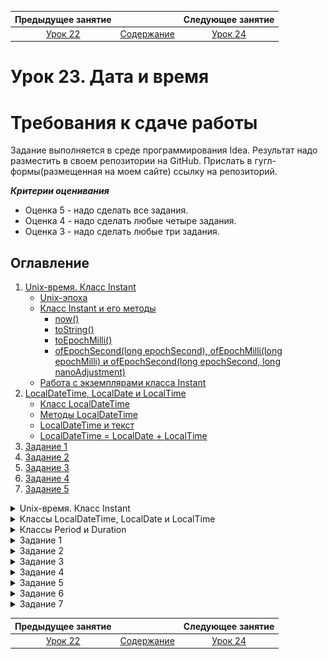    Предыдущее занятие   |         &nbsp;          |   Следующее занятие    
:----------------------:|:-----------------------:|:----------------------:
 [Урок 22](LESSON22.MD) | [Содержание](../README.MD) | [Урок 24](LESSON24.MD)

# Урок 23. Дата и время

# Требования к сдаче работы

Задание выполняется в среде программирования Idea. Результат надо разместить в своем репозитории на GitHub.
Прислать в гугл-формы(размещенная на моем сайте) ссылку на репозиторий.

***Критерии оценивания***

* Оценка 5 - надо сделать все задания.
* Оценка 4 - надо сделать любые четыре задания.
* Оценка 3 - надо сделать любые три задания.

## Оглавление
1. [Unix-время. Класс Instant](#unix-время-класс-instant)
   * [Unix-эпоха](#unix-эпоха)
   * [Класс Instant и его методы](#класс-instant-и-его-методы)
     * [now()](#метод-now)
     * [toString()](#метод-tostring)
     * [toEpochMilli()](#метод-toepochmilli)
     * [ofEpochSecond(long epochSecond), ofEpochMilli(long epochMilli) и ofEpochSecond(long epochSecond, long nanoAdjustment)](#методы-ofepochsecondlong-epochsecond-ofepochmillilong-epochmilli-и-ofepochsecondlong-epochsecond-long-nanoadjustment)
   * [Работа с экземплярами класса Instant](#работа-с-экземплярами-класса-instant)
2. [LocalDateTime, LocalDate и LocalTime](#классы-localdatetime-localdate-и-localtime)
   * [Класс LocalDateTime](#класс-localdatetime)
   * [Методы LocalDateTime](#методы-localdatetime)
   * [LocalDateTime и текст](#localdatetime-и-текст)
   * [LocalDateTime = LocalDate + LocalTime](#localdatetime--localdate--localtime)
3. [Задание 1](#задание-1)
4. [Задание 2](#задание-2)
5. [Задание 3](#задание-3)
6. [Задание 4](#задание-4)
7. [Задание 5](#задание-5)

<details>

<summary>Unix-время. Класс Instant</summary>

## Unix-время. Класс Instant

В этой теме мы расскажем о том, как Java взаимодействует с временем внутри кода. 
Вам пригодятся эти знания для корректной работы программы в самых разных случаях:
* например, будильник, поставленный на 8:00, не должен прозвенеть в 5:00 — этого не случится, 
если время в приложении будет совпадать с временем пользователя;
* или доступное время доставки на сайте должно быть идентично значениям, хранящимся на сервере,
— для этого необходимо настроить синхронизацию времени между разными сервисами;
* а видеоконференция, запланированная на 10:30 по московскому времени,
в Перми начнётся вовремя — в 12:30, если ваша программа умеет учитывать часовые пояса.


### Unix-эпоха
В Java время хранится в виде целого числа — количества **миллисекунд**, прошедших с 0 часов
**0 минут 0 секунд 1 января 1970 года**. Такая точка отсчёта была выбрана 
разработчиками операционной системы `Unix`, «бабушки» большинства современных систем.
Почему именно этот день? Всё просто: на тот момент это была ближайшая круглая дата.

Точку начала, 0 часов 0 минут 0 секунд 1 января 1970 года, 
называют **Unix Epoch** (англ. «Unix-эпоха»), 
а саму систему представления времени — **Unix time** (англ. «Unix-время»).

![img.png](img.png)

Существует несколько стандартов измерения и записи времени. 
Вот два основных:
* **GMT** (англ. _Greenwich Mean Time_, «среднее время по гринвичскому меридиану») — момент, 
когда солнце находится в своей наивысшей точке точно над лондонским районом Гринвич, 
соответствует 12:00 дня GMT. 
Но так как вращение Земли неравномерно, то, согласно GMT, в каком-то году секунды будут 
«длиннее», в каком-то — наоборот, «короче». Этот стандарт времени принимался до 
1972 года.
* **UTC** (англ. _Coordinated Universal Time_, «всемирное координированное время») 
пришёл на смену гринвичскому среднему времени. В стандарте UTC все секунды постоянны
и отсчитываются с помощью специальных атомных часов.
В зависимости от местоположения и зимнего/летнего времени (если оно есть) к 
UTC добавляют или убавляют дополнительное время — это называется 
**смещением относительно UTC**. Например, время в Москве смещено на +3 часа относительно UTC, 
что обозначается как UTC+3.
> 💡 Unix-время соответствует времени UTC без какого-либо смещения — 
> его ещё иногда обозначают как UTC0.
 
Любой момент в системе Unix-времени представлен в виде целого числа — это количество миллисекунд от эпохи Unix. Например, 
1609416000000. Давайте посчитаем, что это за дата в конкретном часовом поясе. 
Допустим, в Москве. Для этого нужно:
* Посчитать, сколько в этом числе миллисекунд содержится полных дней, часов, минут и секунд, — 
18627 дней, 12 часов, 0 минут.
* Прибавить полученные значения к Unix-эпохе (
00:00:00 01.01.1970), получится дата и время в UTC0 — 12:00 31 декабря 2020 года.
* Добавить ещё 3 часа (смещение московского времени: UTC+3). Получим указанный момент Unix-времени, пересчитанный на московское время, —
15:00 31 декабря 2020 года.

Количество времени в миллисекундах от Unix-эпохи ещё называют **timestamp** (англ. «_метка времени_»). 
Метки времени — универсальный и общепринятый способ описания момента во времени в виде целого 
числа. Такое представление удобно и практично для передачи по сети или хранения в базе данных. 

Например, банки могут обрабатывать тысячи транзакций в секунду — и для каждой нужно сохранить 
точное время её открытия и закрытия. Если с каждой транзакцией передавать 
отдельными полями часы, минуты, секунды, миллисекунды, год, месяц, день, 
часовой пояс — это сильно увеличит объём данных. 
Эффективнее использовать метки времени: временная зона жёстко задана как UTC0, 
дата отсчёта известна, поэтому всё, что нужно передать, — 
это количество миллисекунд, прошедших с Unix-эпохи до возникновения события 
(например, исполнения транзакции). 


### Класс Instant и его методы

В Java есть класс, который представляет метки времени, — `Instant` (англ. «мгновение»). 
Он хранит не только количество миллисекунд от эпохи Unix, но и количество наносекунд(1 миллисекунда = 1 000 000 наносекунд.). 

`Instant` предоставляет много удобных статических методов.

#### Метод now()

Чтобы получить текущую метку времени, можно воспользоваться методом `now()`:

```java
Instant currentTimestamp = Instant.now(); 
```

В момент вызова метода `now()` создаётся экземпляр класса `Instant`, 
в котором будет храниться количество милли- и наносекунд Unix-времени. 

#### Метод toString()
Если у экземпляра `Instant` вызвать метод `toString()` (например, передав экземпляр
в System.out.println()), то дата и время будут выведены в формате
ISO 8601: год-месяц-деньTчасы:минуты:секундыZ. Например, 
12:45:50.123456 23 ноября 2021 года будет выглядеть как 2021-11-23T12:45:50.123456Z:

```java
import java.time.Instant;

class Practicum {
    public static void main(String[] args) {
        Instant currentTimestamp = Instant.now();
        System.out.println(currentTimestamp); 
    }
}
```

![img_1.png](img_1.png)

#### Метод toEpochMilli()

Посчитать количество миллисекунд с Unix-эпохи до конкретной метки времени можно 
с помощью метода `toEpochMilli()`:

```java
import java.time.Instant;

public class Practicum {
    public static void main(String[] args) {
        Instant currentTimestamp = Instant.now();
        long milliseconds = currentTimestamp.toEpochMilli();
        System.out.println(milliseconds);
    }
}
```

![img_2.png](img_2.png)

#### Методы ofEpochSecond(long epochSecond), ofEpochMilli(long epochMilli) и ofEpochSecond(long epochSecond, long nanoAdjustment)

Зная количество секунд от момента события до эпохи Unix, 
можно создать экземпляр класса `Instant` с помощью статического 
метода `ofEpochSecond(long epochSecond)`. Или `ofEpochMilli(long epochMilli)` — если 
известно количество миллисекунд. Если же нужен момент времени с точностью до наносекунд, 
можно воспользоваться методом `ofEpochSecond(long epochSecond, long nanoAdjustment)`:
передаётся количество секунд и отдельным числом — количество наносекунд.

Чтобы получить время до Unix-эпохи (так тоже можно!), нужно передать отрицательное число. 

Например, вывести на экран время запуска первого искусственного 
спутника Земли можно следующим образом:


```java
import java.time.Instant;

public class Practicum {
    public static void main(String[] args) {
        // передаём количество секунд с запуска спутника до Unix-эпохи
        Instant satelliteLaunchFromSec = Instant.ofEpochSecond(-386310686L);
        // или делаем то же самое в миллисекундах
        Instant satelliteLaunchFromMillis = Instant.ofEpochMilli(-386310686000L);
        
        System.out.println(satelliteLaunchFromSec + " — время запуска, заданное через секунды.");
        System.out.println(satelliteLaunchFromMillis + " — время запуска, заданное через миллисекунды.");
    }
}
```

![img_3.png](img_3.png)

В обоих случаях вывод будет одинаковым: `1957-10-04T19:28:34Z`.

Как и у многих других типов данных, у `Instant` есть ограничения на то, 
какой диапазон дат можно хранить в экземпляре класса. Верхняя граница 
содержится в константе `Instant.MAX`, нижняя — в `Instant.MIN`:

```java
import java.time.Instant;

class Practicum {
    public static void main(String[] args) {
        System.out.println(Instant.MIN);
        System.out.println(Instant.MAX);
    }
}
```

![img_4.png](img_4.png)

Да-да, `Instant` позволяет хранить даты от миллиарда лет до нашей эры 
и до миллиарда лет и одного года — нашей.

В секундах Unix-времени эти границы выглядят так:

```java

import java.time.Instant;

class Practicum {
    public static void main(String[] args) {
        System.out.println(Instant.ofEpochSecond(-3_155_701_416_721_920L));
        System.out.println(Instant.ofEpochSecond(31_556_889_864_403_199L, 999_999_999));
    }
} 
```

### Работа с экземплярами класса Instant

Экземпляры класса Instant — неизменямые. Это значит, что у уже существующего 
экземпляра нельзя поменять время: например, перевести его на час вперёд. 
Однако можно воспользоваться специальными методами для создания нового 
экземпляра на основе старого, но с другим временем:
* `plusSeconds(long secondsToAdd)` — создаёт экземпляр класса `Instant`, который будет отличаться от текущего на secondsToAdd секунд в бóльшую сторону;
* `plusMillis(long millisToAdd)` — на `millisToAdd` миллисекунд в бóльшую сторону;
* `plusNanos(long nanosToAdd)` — на `nanosToAdd` наносекунд в бóльшую сторону.

Аналогичные методы, но с изменениями в меньшую сторону:

* `minusSeconds(long secondsToSubtract)` — на `secondsToSubtract` секунд;
* `minusMillis(long millisToSubtract)` — на `millisToSubtract` миллисекунд;
* `minusNanos(long nanosToSubtract)` — на `nanosToSubtract` наносекунд.

Таким образом можно определить момент времени, который настанет через какое-то 
количество секунд. Например, этот код позволяет узнать, когда разогреется пицца в микроволновке:

```java
import java.time.Instant;

class Practicum {
    public static void main(String[] args) {
        //Пицца разогревается 180 секунд - это 3 минуты
        long seconds = 180;

        Instant currentMoment = Instant.now();
        System.out.println("Сейчас " + currentMoment);
        Instant futureMoment = currentMoment.plusSeconds(seconds);
        System.out.println("А через " + seconds + " секунд будет " + futureMoment 
                + " и пицца будет готова!");
    }
}
```

![img_6.png](img_6.png)


Что было раньше — курица или яйцо? Если и то и другое — экземпляры Instant, 
мы можем ответить на этот вопрос. Определить, как два момента времени расположены 
относительно друг друга на временной оси, можно с помощью следующих методов:

* `isAfter(Instant otherInstant)` — возвращает `true`, если время в экземпляре `Instant`, у которого вызывается метод, находится на временной шкале позже, чем `otherInstant`; и `false` — в противоположном случае;
* `isBefore(Instant otherInstant)` — возвращает `true`, если время в экземпляре `Instant`, у которого вызывается метод, находится на временной шкале раньше, чем `otherInstant`; и `false` — в противоположном случае;
* `equals(Object otherInstant)` — возвращает `true`, если оба экземпляра указывают на один и тот же момент во времени.

```java
import java.time.Instant;
import java.util.Random;

class Practicum {
    public static void main(String[] args) {
        int chickenUnixSecond = new Random().nextInt(1000000000);
        Instant chickenMoment = Instant.ofEpochSecond(chickenUnixSecond);

        int eggUnixSecond = new Random().nextInt(1000000000);
        Instant eggMoment = Instant.ofEpochSecond(eggUnixSecond);

        System.out.println("Курица появилась в " + chickenMoment);
        System.out.println("Яйцо появилось в " + eggMoment);

        if (chickenMoment.isBefore(eggMoment)) {
            System.out.println("Первой была курица!");
        }
        if (chickenMoment.isAfter(eggMoment)) {
            System.out.println("Первым было яйцо!");
        }
        if (chickenMoment.equals(eggMoment)) {
            System.out.println("Яйцо было одновременно с курицей ¯\\_(ツ)_/¯)!");
        }
    }
}
```

![img_5.png](img_5.png)

</details>


<details>

<summary>Классы LocalDateTime, LocalDate и LocalTime</summary>

## Классы LocalDateTime, LocalDate и LocalTime

### Класс LocalDateTime

Сохранить текущую дату и время можно с помощью специального класса `LocalDateTime` 
(англ. «местные **локальные** дата и время») и его метода `now()`:

```java
import java.time.LocalDateTime;

class Practicum {
    public static void main(String[] args) {
        // сохраняем в currentMoment текущее время и дату устройства,
        // на котором запускается код
        LocalDateTime currentMoment = LocalDateTime.now();
        System.out.println(currentMoment);
    }
}
```

![img_7.png](img_7.png)

Информацию о текущем времени программа берёт из устройства, на котором она запущена. 
Поэтому если на нём установлено неправильное время, 
то при вызове метода `now()` именно оно и будет сохранено в экземпляр класса `LocalDateTime`. 

> 💡 В этом заключается особенность этого класса: если часы на телефоне пользователя
> намеренно спешат на полчаса, потому что ему так удобно,
> и он ставит будильник, учитывая это смещение, — значит, так тому и быть.


Чтобы создать экземпляр класса `LocalDateTime`, нужно воспользоваться его статическим 
методом `of(...)`. Аргументы идут в порядке уменьшения точности: год, месяц, день месяца, 
часы, минуты, секунды, наносекунды. При этом наносекунды и секунды можно отбросить, 
а месяц удобнее задавать не через порядковый номер, а с помощью констант перечисления 
`java.time.Month`.

Запустите код и проверьте, что данные на выходе отображаются корректно.
Попробуйте создать свои экземпляры класса `LocalDateTime`:

```java
import java.time.LocalDateTime;

import static java.time.Month.FEBRUARY;

class Practicum {
    public static void main(String[] args) {
        // передаём все единицы времени
        // год, месяц, день, часы, минуты, секунды, наносекунды
        LocalDateTime newMillennium = LocalDateTime.of(2000, 1, 1, 0, 0, 0, 0);
        System.out.println(newMillennium);
        // не передаём секунды и наносекунды
        LocalDateTime alsoNewMillennium = LocalDateTime.of(2000, 1, 1, 0, 0);
        System.out.println(alsoNewMillennium);

        // используем месяц из констант перечисления java.time.Month
        LocalDateTime dateTimeOfTwos = LocalDateTime.of(2222, FEBRUARY, 2, 22, 22);
        System.out.println(dateTimeOfTwos);
    }
}
```

![img_8.png](img_8.png)


### Методы LocalDateTime

Аналогично классу `Instant`, у `LocalDateTime` есть методы для получения новых экземпляров 
на основе уже имеющихся значений:

* `plusYears(long years)`/`minusYears(long years)` — создаёт новый экземпляр даты и времени с прибавлением/вычитанием указанного количества лет;
* `plusMonths(long months)`/`minusMonths(long months)` — новый экземпляр с прибавлением/вычитанием количества месяцев;
* `plusWeeks(long weeks)`/`minusWeeks(long weeks)` — количества недель;
* `plusDays(long days)`/`minusDays(long days)` — дней;
* `plusHours(long hoursToAdd)`/`minusHours(long hoursToSubtract) `— часов;
* `plusMinutes(long minutesToAdd)`/`minusMinutes(long minutesToSubtract)` — минут;
* `plusSeconds(long secondstoAdd)`/`minusSeconds(long secondsToSubtract)` — секунд;
* `plusNanos(long nanosToAdd)`/`minusNanos(long nanosToSubtract)` — наносекунд.

Каждый вызов метода возвращает новый экземпляр класса:

```java
import java.time.LocalDateTime;

class Practicum {
    public static void main(String[] args) {
        LocalDateTime currentDateTime = LocalDateTime.now();
        System.out.println("Сейчас " + currentDateTime);

        LocalDateTime twoWeeksAgo = currentDateTime.minusWeeks(2);
        System.out.println("Две недели назад было " + twoWeeksAgo);

    }
}
```

![img_9.png](img_9.png)

А можно «цепочкой» вызвать сразу несколько методов:

```java
import java.time.LocalDateTime;

class Practicum {
    public static void main(String[] args) {
        LocalDateTime currentDateTime = LocalDateTime.now();
        System.out.println("Сейчас " + currentDateTime);

        LocalDateTime newDateTime = currentDateTime.plusMonths(3).plusWeeks(2);
        System.out.println("Через три с половиной месяца будет " + newDateTime);

    }
}
```

![img_10.png](img_10.png)

Экземпляры класса `LocalDateTime` можно сравнивать друг с другом с помощью следующих методов:
* `isBefore(LocalDateTime otherMoment)` — проверяет, находятся ли дата и время на временной
шкале раньше, чем дата и время, переданные в качестве параметра. 
Например, `lastYear.isBefore(nextYear)` вернёт `true`, если `lastYear` находится на 
временной шкале раньше, чем `nextYear`.
* `isAfter(LocalDateTime otherMoment)` — проверяет, находятся ли дата и время на временной 
шкале позже, чем дата и время, переданные в качестве параметра.
Например, `nextYear.isAfter(lastYear)` вернёт `true`, если `nextYear` находится на 
временной шкале позже, чем `lastYear`.
* `equals(LocalDateTime otherMoment)` — проверяет, равны ли две даты и их время. 
Например, `LocalDateTime.now().equals(newYear)` вернёт `true`, если текущие дата 
и время будут равны `newYear`.

```java
import java.time.LocalDateTime;

import static java.time.Month.JANUARY;

class Practicum {
    public static void main(String[] args) {
        LocalDateTime newYear = LocalDateTime.of(2022, JANUARY, 1, 0, 0);
        LocalDateTime now = LocalDateTime.now();
        System.out.println("Сейчас " + now);
        if (now.isBefore(newYear)) {
            System.out.println("С наступающим!");
        }
        if (now.isAfter(newYear)) {
            System.out.println("С прошедшим!");
        }
        if (now.equals(newYear)) {
            System.out.println("С Новым годом!");
        }
    }
}
```

![img_11.png](img_11.png)

### LocalDateTime и текст

Если сконвертировать экземпляр `LocalDateTime` в текст, то получится не самая
читаемая строка в формате ISO 8601:

```java
    2021-12-21T21:21:21.121212
``` 

Но формат можно изменить! Для этого в Java есть класс `DateTimeFormatter`. 
В его экземплярах описывается нужный формат вывода с помощью метода `ofPattern(String pattern)`
и специальных символов. Вот самые популярные из них:
* `dd` — день;
* `MM` — месяц;
* `yyyy` — год;
* `HH` — час;
* `mm` — минуты;
* `ss` — секунды;
* `SSS` — дробная часть секунд.

С этими символами существует множество конфигураций. Каких именно — читайте в документации. 
Так, например, можно вместо `yyyy` использовать `yy` для сокращённого написания года. 
Или воспользоваться паттерном `"dd.MM.yyyy, HH:mm"`, чтобы вывести дату в более 
привычном формате:

```java
import java.time.LocalDateTime;
import java.time.format.DateTimeFormatter;

class Practicum {
    public static void main(String[] args) {
        LocalDateTime now = LocalDateTime.now();
        System.out.println("Было: " + now);
        
        DateTimeFormatter formatter = DateTimeFormatter.ofPattern("dd.MM.yyyy, HH:mm");
        String formatDateTime = now.format(formatter);
        System.out.println("Стало: " + formatDateTime);
    }
}
```

![img_13.png](img_13.png)

Аналогично можно произвести обратное действие — с помощью статического метода `parse(..)` 
из строки получить экземпляр `LocalDateTime`. Если передать только строку, то конвертация 
произойдёт в формате ISO 8601. А если в дополнение 
к строке передать `DateTimeFormatter`, то конвертация будет выполнена из указанного паттерна:

```java
import java.time.LocalDateTime;
import java.time.format.DateTimeFormatter;

class Practicum {
    public static void main(String[] args) {
        LocalDateTime dateTime = LocalDateTime.parse("2021-12-21T21:21:21");
        System.out.println(dateTime);

        DateTimeFormatter formatter = DateTimeFormatter.ofPattern("dd.MM.yyyy, HH:mm");

        LocalDateTime anotherDateTime = LocalDateTime.parse("22.02.2022, 22:22", formatter);
        System.out.println(anotherDateTime);

        System.out.println(dateTime.isAfter(anotherDateTime));
    }
}
```

![img_14.png](img_14.png)

### LocalDateTime = LocalDate + LocalTime

Иногда время может понадобиться без даты, и наоборот: в некоторых задачах нужна дата, 
но не время. Для этих случаев есть классы `LocalDate` (англ. «местная **[локальная]** дата») 
и `LocalTime` (англ. «местное **[локальное]** время»). 
Их поведение аналогично поведению `LocalDateTime`, только с тем отличием, что:

* `LocalDate` оперирует годом, месяцем и днём;
* `LocalTime` — часами, минутами, секундами и наносекундами.

Для создания экземпляров `LocalTime` и `LocalDate` можно использовать метод `of(..)`.

Для `LocalTime` в качестве аргументов необходимо передать часы, минуты, 
секунды, наносекунды. Как и в `LocalDateTime`, наносекунды и секунды можно отбросить:

```java
LocalTime someTime = LocalTime.of(12, 15, 35, 999);
LocalTime anotherTime = LocalTime.of(12, 15);
```

Для `LocalDate` необходимо передать год, месяц и день:

```java
LocalDate someDate = LocalDate.of(2000, JANUARY, 1);
```

Также экземпляр `LocalDate` можно создать с помощью метода `ofYearDay(int year, int dayOfYear)`, 
передав год и порядковый номер дня в этом году:

```java
// создаём экземпляр LocalDate, в котором будет храниться 32-й день в году
LocalDate someDate = LocalDate.ofYearDay(2000, 32);
// это 1 февраля 2000 года
```

Методы `LocalDateTime` можно применять и для экземпляров `LocalDate` и `LocalTime`. Например, так:

```java
import java.time.LocalDate;
import java.time.LocalTime;

class Practicum {
    public static void main(String[] args) {
        LocalTime currentTime = LocalTime.now();
        System.out.println(currentTime);

        // проверяем, больше ли местное время 10:50 
        System.out.println(currentTime.isAfter(LocalTime.of(10, 50)));
      
      
        // создаём экземпляр LocalDate, в котором будет храниться дата 25 мая 2005 года
        LocalDate someDate = LocalDate.of(2005, 5, 25);
        System.out.println(someDate);

        // добавляем к 25 мая 2005 года 5 месяцев
        System.out.println(someDate.plusMonths(5));

    }
}
```

![img_15.png](img_15.png)

А ещё `LocalDate` и LocalTime можно извлечь из `LocalDateTime`:

```java
import java.time.LocalDate;
import java.time.LocalDateTime;
import java.time.LocalTime;

class Practicum {
    public static void main(String[] args) {
        LocalDateTime dateTime = LocalDateTime.now();

        // извлечём время
        LocalTime time = dateTime.toLocalTime();
        System.out.println(time);

        // извлечём дату
        LocalDate date = dateTime.toLocalDate();
        System.out.println(date);
    }
}
```

![img_16.png](img_16.png)

И собрать обратно:

```java
import java.time.LocalDate;
import java.time.LocalDateTime;
import java.time.LocalTime;

class Practicum {
    public static void main(String[] args) {
        // создадим по отдельности дату и время
        LocalTime time = LocalTime.now();
        LocalDate date = LocalDate.now();
        
        // соберём их вместе — в экземпляр LocalDateTime
        LocalDateTime newDateTime = LocalDateTime.of(date, time);
        System.out.println(newDateTime);
    }
}
```

![img_17.png](img_17.png)

Из `LocalDateTime`, `LocalDate` и `LocalTime` можно извлечь нужные единицы времени 
с помощью методов:
* `getYear()` — возвращает год;
* `getMonth()` — константу месяца;
* `getMonthValue()` — номер месяца;
* `getDayOfMonth()` — день месяца;
* `getHour()` — часы;
* `getMinute()` — минуты;
* `getSecond()` — секунды;
* `getNano()` — наносекунды.

Кроме этого, у `LocalDateTime` и `LocalDate` есть ещё два полезных метода:
* `getDayOfYear()` — возвращает порядковый номер дня в году,
* `getDayOfWeek()` — возвращает день недели — константу `java.time.DayOfWeek`.
* 
День программиста отмечается в 256-й день года. С помощью 
этих методов можно легко узнать, в какой именно:

```java
import java.time.LocalDate;

class Practicum {

    public static final int PROGRAMMER_YEAR_DAY = 256;

    public static void main(String[] args) {
        System.out.println("День программиста отмечается в " + PROGRAMMER_YEAR_DAY + "-й день в году.");
        LocalDate today = LocalDate.now();
        int currentYear = today.getYear();
        System.out.println("Сейчас " + currentYear + " год.");

        LocalDate programmerDay = LocalDate.ofYearDay(currentYear, PROGRAMMER_YEAR_DAY);
        System.out.println("Значит, в этом году день программиста — " + programmerDay.getDayOfMonth() +
                " " + programmerDay.getMonth());
        System.out.println("День недели — " + programmerDay.getDayOfWeek());
    }
}
```

![img_18.png](img_18.png)


</details>

<details>

<summary>Классы Period и Duration</summary>

## Классы Period и Duration

При работе со временем нам часто бывает нужна информация
не о конкретных моментах, а о длительности промежутка между ними. 
Например, если нам необходимо узнать, сколько минут займёт поездка от одной
станции метро до другой, или определить возраст пользователя нашего приложения.

Для этого в Java есть два специальных класса: `Period` (англ. «период, срок») 
и `Duration` (англ. «продолжительность, длительность»). О них и пойдёт речь
в этом уроке.

### Класс `Period`
Используется для вычисления срока **между двумя датами**. В экземпляре класса 
есть три поля: 
* продолжительность в годах (можно получить с помощью метода `getYears()`);
* месяцах (`getMonths()`);
* днях (`getDays()`).

Самый простой способ узнать продолжительность — вызвать статический 
метод `between(LocalDate startDateInclusive, LocalDate endDateExclusive)`, 
который вычисляет период с даты `startDateInclusive` 
по дату `endDateExclusive`. День, обозначенный датой `endDateExclusive`,
в расчёте не учитывается. 

Например, результатом метода `Period.between(LocalDate.of(2021, 11, 15),
LocalDate.of(2021, 11, 19))` будет промежуток в 4 дня:

![img_19.png](img_19.png)

Один из популярных примеров работы класса `Period` — программа для подсчёта возраста:

```java
import java.time.LocalDate;
import java.time.Period;

import static java.time.Month.JANUARY;

class Practicum {
    public static void main(String[] args) {
        LocalDate today = LocalDate.now();
        // напишите здесь свою дату рождения
        LocalDate birthday = LocalDate.of(1990, JANUARY, 1);

        Period age = Period.between(birthday, today);
        System.out.println("Ваш возраст:");
        System.out.println("Лет: " + age.getYears());
        System.out.println("Месяцев: " + age.getMonths());
        System.out.println("Дней: " + age.getDays());
   
```

![img_20.png](img_20.png)


### Класс Duration
В отличие от класса `Period`, класс `Duration` хранит продолжительность времени
с точностью до наносекунд и используется для вычисления длительности 
времени между двумя моментами. 
Сделать это можно с помощью метода `between(...)`:

```java
import java.time.Duration;
import java.time.LocalDateTime;
import java.time.Month;

import static java.time.Month.JANUARY;

class Practicum {
    public static void main(String[] args) {
        LocalDateTime now = LocalDateTime.now();
        // напишите здесь свою дату рождения с точностью до часов и минут
        int yearOfBirth = 1990;
        Month monthOfBirth = JANUARY;
        int dayOfMonth = 1;
        int hourOfBirth = 9;
        int minuteOfBirth = 0;
        LocalDateTime birthday = LocalDateTime.of(yearOfBirth, monthOfBirth, dayOfMonth, hourOfBirth, minuteOfBirth);

        Duration duration = Duration.between(birthday, now);

        System.out.println("На момент запуска кода вы прожили " + duration.getSeconds()
                + " секунд и " + duration.getNano() + " наносекунд.");
    }
}
```

![img_21.png](img_21.png)

Кроме того, у `Instant`, `LocalDateTime`, `LocalDate` и `LocalTime` есть 
метод `plus(TemporalAmount amountToAdd)`, где `TemporalAmount` (англ. «временно́е количество») 
—  интерфейс, представляющий продолжительность времени, который как раз и реализуют 
классы `Duration` и `Period`. А значит их значения можно передать в качестве параметра 
этого метода. Таким образом, `plus(TemporalAmount amountToAdd)` можно использовать и 
для вычисления момента времени, который произойдёт спустя промежуток, хранящийся в 
`Duration` или `Period`.

Например, если в переменной `ninetyMinutes` хранится промежуток продолжительностью в
90 минут, то при добавлении его к какому-либо моменту времени можно получить новый, но на
90 минут позже:

```java
import java.time.Duration;
import java.time.LocalTime;


class Practicum {
    public static void main(String[] args) {
        LocalTime start = LocalTime.of(0, 0);
        LocalTime finish = LocalTime.of(1, 30);

        // находим продолжительность между двумя единицами времени
        Duration ninetyMinutes = Duration.between(start, finish);

        LocalTime noon = LocalTime.of(12, 0);
        System.out.println("Старый момент времени: " + noon);
        // прибавляем к созданному моменту вычисленную продолжительность
        LocalTime newTime = noon.plus(ninetyMinutes);

        System.out.println("Новый момент времени: " + newTime);
    }
}
```

![img_22.png](img_22.png)

### Создание объектов Duration и Period

Создать объект с промежутком времени можно и вручную:
1. Перечислить все составляющие промежутка: года, месяцы и дни для `Period`:

```java
// промежуток длиной 100 лет, 10 месяцев, 1 день
Period longTime = Period.of(100, 10, 1);
```
 
2.  Воспользоваться методами по созданию промежутка из конкретной величины. Для `Period`:
   * `ofDays(int days)` — создаёт экземпляр Period длительностью `days` дней,
   * `ofWeeks(int weeks)` — длительностью `weeks` недель,
   * `ofMonths(int months)` — длительностью `months` месяцев,
   * `ofYears(int years)` — длительностью `years` лет.

 
Метод `toString()` у класса `Period` выводит продолжительность в формате 
`P[количество лет]Y[количество месяцев]M[количество дней]D`.
Если какая-то составляющая (например, количество месяцев) равна нулю, то она опускается.

Например, промежуток в 3 года, 4 месяца и 5 дней будет выглядеть как `P3Y4M5D`; 
1 год и 10 дней — `P1Y10D`, 14 дней — `P14D`.

Например, продолжительность столетней войны 
(которая на самом деле длилась больше ста лет) будет выведена на экран как `P116Y4M25D`,
а период из 3 недель — `P21D`.

```java
import java.time.Period;

class Practicum {
    public static void main(String[] args) {
        Period theHundredYearsWarPeriod = Period.of(116, 4, 25);
        System.out.println(theHundredYearsWarPeriod);

        Period threeWeeks = Period.ofWeeks(3);
        System.out.println(threeWeeks);
    }
}
```

![img_24.png](img_24.png)

А вот методы, с помощью которых можно создать экземпляр класса `Duration`:
* `ofSeconds(long seconds)` — создаёт экземпляр `Duration` длительностью `seconds` секунд,
* `ofSeconds(long seconds, long nanoAdjustment)`— длительностью `seconds` секунд и `nanoAdjustment` наносекунд,
* `ofMinutes(long minutes)` — длительностью `minutes` минут,
* `ofHours(long hours)` — длительностью `hours` часов,
* `ofDays(long days)` — длительностью `days` дней.

Как и в случае с классом `Period`, метод `toString()` у класса `Duration` выводит 
продолжительность в формате 
`PT[количество часов]H[количество минут]M[количество секунд]S`. 
Единица времени, равная нулю, также будет опущена. 
Промежуток в 7 часов, 10 минут, 15 секунд будет выглядеть как `PT7H10M15S`. 
Специальных обозначений для милли- и наносекунд нет — они будут переведены в секунды. Например, 
1 час, 30 секунд и 7 наносекунд — будут выглядеть как `PT1H30M0.000000007S`.


```java
import java.time.Duration;

class Practicum {
    public static void main(String[] args) {
        Duration tenMinutes = Duration.ofMinutes(10);
        System.out.println(tenMinutes);

        Duration fiveDays = Duration.ofDays(5);
        System.out.println(fiveDays);

        Duration sixHours = Duration.ofHours(6);
        System.out.println(sixHours);

        Duration someTime = Duration.ofSeconds(59, 100);
        System.out.println(someTime);
    }
}
```

![img_25.png](img_25.png)

### Методы класса Duration

Так как `Duration` предоставляет больше возможностей по использованию, 
промежутки времени чаще всего вычисляют именно с помощью него. 

У этого класса есть два поля, которые и отражают продолжительность: 
количество секунд и дробная часть секунды — в наносекундах. Получить значения 
этих полей можно с помощью методов `getSeconds()` и `getNano()`.
Например, таким образом можно вычислить, сколько по времени выполнялся участок кода:

```java
import java.time.Duration;
import java.time.LocalDateTime;
import java.util.Random;

class Practicum {
    public static void main(String[] args) throws InterruptedException {
        Random random = new Random();

        // фиксируем начало выполнения кода
        LocalDateTime start = LocalDateTime.now();

        // производим действия, время исполнения которых хотим замерить
        int num = random.nextInt(5000);
        Thread.sleep(num); // останавливаем выполнение кода на произвольное время

        // фиксируем конец выполнения кода
        LocalDateTime finish = LocalDateTime.now();

        // находим продолжительность между двумя моментами
        Duration duration = Duration.between(start, finish);

        // выводим результат
        System.out.println("Код выполнился за " + duration.getSeconds() + "." + duration.getNano() + "с.");
    }
}
```

![img_26.png](img_26.png)

Так как выводить время в секундах далеко не всегда удобно, 
то у `Duration` есть методы, приводящие продолжительность в другие единицы времени:

* `toDays()` — возвращает целое число дней в промежутке;
* `toHours()` — целое число часов;
* `toMinutes()` — целое число минут;
* `toMillis()` — целое число миллисекунд;
* `toNanos()` — целое число наносекунд;
* `toHoursPart()` — возвращает количество часов от неполного дня;
* `toMinutesPart()` — количество минут от неполного часа;
* `toSecondsPart()` — количество секунд от неполной минуты;
* `toMillisPart()` — количество миллисекунд от неполной секунды.

Например, если промежуток времени исчисляется часами, 
можно воспользоваться методами `toHours()`, `toMinutesPart()` и `toMinutes()`

```java
import java.time.Duration;
import java.time.LocalTime;

class Practicum {
    public static void main(String[] args) {
        LocalTime secondTime = LocalTime.of(23, 40);
        LocalTime firstTime = LocalTime.of(14, 25);

        Duration duration = Duration.between(firstTime, secondTime);

        System.out.println("Между двумя моментами времени:");
        System.out.println(duration.toHours() + " часов, " + duration.toMinutesPart() + " минут,");
        System.out.println("или " + duration.toMinutes() + " минут.");
    }
}
```

![img_28.png](img_28.png)

</details>


<details>

<summary>Задание 1</summary>

## Задание 1

Допишите код так, чтобы на экран выводились две даты, 
отдалённые от Unix-эпохи на одинаковое количество миллисекунд

```java
import java.time.Instant;

public class Practicum {
    public static void main(String[] args) {
        long millis = 9_000_000_000L; // количество миллисекунд

        System.out.println(...); // дата millis миллисекунд после Unix-эпохи
        System.out.println(...); // дата millis миллисекунд до Unix-эпохи
    }
}
```

### Подсказки

* Воспользуйтесь методом `ofEpochMilli(long epochMilli)`.


</details>


<details>

<summary>Задание 2</summary>

## Задание 2

Фотограф Лёша большой романтик. Он любит встречать и провожать Солнце, наблюдая за ним через объектив камеры. Но у Лёши никак не получается подойти к окну вовремя. 

В сети Интернет он нашёл сложные формулы по расчёту времени рассвета и заката для разных точек на карте. Помогите Лёше сделать расписание на неделю, чтобы ничего не пропустить.

```java
import java.time.Instant;
import java.time.temporal.ChronoUnit;
import java.util.Scanner;

public class Practicum {

    // запросите у пользователя его координаты (долгота и широта) и затем
    // выведите расписание рассветов и закатов на сегодня
    // и ближайшую неделю в формате РАССВЕТ - ЗАКАТ
    public static void main(String[] args){
        Scanner scanner = new Scanner(System.in);
        System.out.println("Введите широту:");
        double userLatitude = scanner.nextDouble();

        System.out.println("Введите долготу: ");
        double userLongtitude = scanner.nextDouble();

        System.out.println("Введите вашу временную зону: ");
        int userTimezone = scanner.nextInt();

        System.out.println("Введите текущий год в формате unix (10 цифр): ");
        long startOfYear = scanner.nextLong();

        // нам нужно знать, когда начался этот год
        Instant startOfYearMoment = ...

        // и текущую дату
        Instant thisMoment = ...

        // и конечную дату нашего графика рассветов и закатов (плюс семь дней)
        Instant lastMoment = ...

        System.out.println("Рассвет - Закат, график на неделю:");
        do {
            int day = dayOfYearFromInstant(startOfYearMoment, thisMoment);

            // эти вычисления нужны для расчёта времени рассвета и заката,
            // но вы можете изучить их позже, когда освоите класс Instant
            int noonMinutes = localNoonMinutes(day, userTimezone, userLongtitude);
            double hourDelta = sunsetTimeHours(day, userLatitude);
            double noonHour = 12 + (noonMinutes / 60.0);
            double sunriseHour = noonHour - hourDelta;
            double sunsetHour = noonHour + hourDelta;

            System.out.printf("%s - %s\n", hhmmFromDouble(sunriseHour), hhmmFromDouble(sunsetHour));

            // эта конструкция позволит вам высчитать следующий день
            thisMoment = thisMoment.plus(1, ChronoUnit.DAYS);
        } while ( ... ); // вам нужно вывести график на семь дней

    }

    // эта функция высчитывает текущий день года по заданному моменту начала года и по заданному текущему времени
    private static int dayOfYearFromInstant(Instant startOfYear, Instant time) {
        long fromStartOfYear = ...
        return ... fromStartOfYear ...
    }

    // все формулы ниже вы можете просто использовать как есть
    
    // эта супер-сложная формула возвращает длительность половины
    // светового дня (от рассвета до полудня или от полудня до заката)
    static double sunsetTimeHours(int dayOfYear, double latitude){
        double rad = (Math.PI / 180);
        double factor = -1 * Math.tan(rad * latitude) * Math.tan(23.44 * rad * Math.sin(rad * (360 / 365.0) * (dayOfYear + 284.0)));
        if(factor <= -1 || factor >= 1){
            return 0.0;
        }
        return Math.abs(Math.acos(factor)) / (rad * 15);
    }

    // эта сложная формула является уравнением времени и возвращает поправку на несовершенство орбиты Земли
    static int equationOfTimeMinutes(int dayOfYear){
        return (int) Math.round(-7.655 * Math.sin(2 * Math.PI * dayOfYear / 365) + 9.873 * Math.sin(4 * Math.PI * dayOfYear / 365 + 3.588));
    }

    // эта не очень сложная формула возвращает поправку на истинный полдень (время, когда Солнце в зените)
    static int localNoonMinutes(int dayOfYear, int timeZone, double longtitude){
        return (int) Math.round(4.0 * (longtitude - (15 * (timeZone - 1)))) - equationOfTimeMinutes(dayOfYear);
    }

    // эта функция поможет превратить вещественное значение часа в привычный формат чч:мм
    static String hhmmFromDouble(double hour){
        return String.format("%d:%02d", (int) Math.floor(hour), (int) Math.round(60 * (hour - Math.floor(hour))));
    }

}
```

```java

```


### Подсказки

* Время в формате Unix для 2023 года — 1672520400, время в формате Unix для 2024 года – 1704067200, широта и долгота Москвы: 37.4, 55.4; временная зона: +3 часа.
* Выбирайте правильные методы преобразования `Instant` — в секунды или в миллисекунды.
* Учтите високосный год и периоды на границе двух годов, эти случаи сложнее обычных.
* В этом тренажёре нужно использовать свои знания о временных интервалах (минута, час, день).

</details>


<details>

<summary>Задание 3</summary>

## Задание 3

У индонезийской службы доставки JavaDelivery горячий сезон: она работает круглосуточно 
и ей срочно нужна программа для составления графика работы курьеров. 
Вам необходимо реализовать метод, который будет выводить на экран график в таком формате: 

```
Расписание смен:
Cмена 1. Начало: 2025-06-01T08:30, конец: 2025-06-01T13:30
Cмена 2. Начало: 2025-06-01T13:30, конец: 2025-06-01T18:30
Cмена 3. Начало: 2025-06-01T18:30, конец: 2025-06-01T23:30
Cмена 4. Начало: 2025-06-01T23:30, конец: 2025-06-02T04:30
Cмена 5. Начало: 2025-06-02T04:30, конец: 2025-06-02T09:30
```
Входные данные для этого метода:
* время начала рабочей смены (часы, минуты);
* продолжительность смены в часах;
* количество смен в графике.

Для теста выбрана дата 1 июня 2025 года. Добавьте проверку на то, что продолжительность 
одной смены — не более 8 часов.

```java

import java.time.LocalDateTime;

import static java.time.Month.JUNE;

class Practicum {

    public static final int START_YEAR = 2025;
    public static final int START_DAY = 1;
    public static final int MAX_SHIFT = 8;

    public static void main(String[] args) {
        printWorkHours(8, 30, 5, 5);
    }

    private static void printWorkHours(
            int startHours, // час, с которого начинается рабочая смена
            int startMinutes, // минута, с которой начинается рабочая смена
            int shiftContinuation, // продолжительность смены в часах
            int shiftAmount // количество смен
    ) {
        if (...) { // продолжительность смены не должна быть больше MAX_SHIFT часов
            System.out.println("Выбрано слишком большое время для рабочей смены!");
        }
        System.out.println("Расписание смен:");
        // создайте экземпляр класса: 
        // сформируйте дату и время начала первой смены. 
        // год и месяц уже заданы в константах.
        LocalDateTime startTime = ...
        LocalDateTime endTime;
        for (...) { // цикл должен начинаться с 1, а количество итераций должно быть равно количеству смен
            endTime = ... // вычислите дату и время окончания смены
            System.out.println("Cмена " + i + ". Начало: " + startTime + ", конец: " + endTime);
            ... // обновите переменную startTime
        }
    }
}

```

### Подсказки

* Создать переменную с датой и временем начала смены можно с помощью
`LocalDateTime.of(START_YEAR, JUNE, START_DAY, startHours, startMinutes)`.
* Чтобы вычислить дату и время окончания смены, необходимо воспользоваться методом 
`plusHours(shiftContinuation)`.

</details>

<details>
<summary>Задание 4</summary>

## Задание 4

Внешний API магазина присылает время оплаты в странном формате. 
С помощью методов `LocalDateTime` и `DateTimeFormatter` приведите его к корректному виду.
Входные данные:

```
14 часов 09 минут. Месяц: 02, День: 14, Год: 1966.
```
 
Выходные данные должны быть такими:

```
14_02_1966|14:09 
```

```java
import java.time.LocalDateTime;
import java.time.format.DateTimeFormatter;

class Practicum {
    public static void main(String[] args) {
        String input = "14 часов 09 минут. Месяц: 02, День: 14, Год: 1966.";

        printCorrectDateTime(input);
    }

    private static void printCorrectDateTime(String input) {
        DateTimeFormatter inputFormatter = ... // определите входной формат
        LocalDateTime dateTime = ... // сконвертируйте исходную строку в LocalDateTime

        DateTimeFormatter outputFormatter = ... // определите выходной формат
        System.out.println(...); // выведите результат на экран
    } 
}

```

### Подсказки

* Проверьте, что паттерн входных данных — `"HH часов mm минут. Месяц: MM, День: dd, Год: yyyy."`.
* Убедитесь, что патерн выходных данных — `"dd_MM_yyyy|HH:mm"`.







</details>


<details>
<summary>Задание 5</summary>

## Задание 5

Игорь придумал «Шифр Игоря» — это как шифр Цезаря, только Игоря.
И без букв. В его шифре числа кодируются с помощью даты и времени. 
Игорь написал метод по декодированию, но случайно стёр его и теперь 
не может восстановить пароль от архива с домашней работой. 
К счастью, входные данные у него сохранились. Помогите Игорю восстановить пароль 
от важного архива!

Инструкция по декодированию:
* Объединить экземпляр даты и экземпляр времени в экземпляр `LocalDateTime`.
* От полученного момента времени вычесть 2 месяца, 25 дней и 100 минут.
* В полученном результате перемножить порядковый номер дня в году и число часов.


```
import java.time.LocalDate;
import java.time.LocalDateTime;
import java.time.LocalTime;


class Practicum {
    public static void main(String[] args) {
        LocalDate secretDate = LocalDate.of(2020, 1, 10);
        LocalTime secretTime = LocalTime.of(12, 30);

        int result = decode(secretDate, secretTime);
        System.out.println(result);
    }

    private static int decode(LocalDate secretDate, LocalTime secretTime) {
        // объедините secretDate и secretTime
        ... newTime = ...

        // вычтите 2 месяца, 25 дней и 100 минут
        ... secretMoment = ...
        // найдите произведение порядкового номера дня в году и часов из secretMoment 
        return ... * ...;
    }
}


```

### Подсказки

* Объединить `LocalDate` и `LocalTime` можно с помощью метода `LocalDateTime.of(...)`.
* Вычесть необходимое количество месяцев поможет метод `minusMonths(...)`,
дней — `minusDays(...)`, минут — `minusMinutes(...)`.
* Порядковый номер дня в году и часы вернут методы `getDayOfYear()` и `getHour()` соответственно.

</details>


<details>
<summary>Задание 6</summary>

## Задание 6

В компании ООО «Ретроградный Меркурий» для улучшения планирования решили 
использовать ретроанализ: определять, сколько по времени будет в
ыполняться задача, если известно, во сколько она была начата и 
закончена в прошлый раз. Восстановите пропущенные участки кода. 
Воспользуйтесь классом `DateTimeFormatter`,
чтобы выводить время в формате `часы:минуты` (например, `12:34`).


```
import java.time.Duration;
import java.time.LocalTime;
import java.time.format.DateTimeFormatter;


class Practicum {
    public static void main(String[] args) {
        // время начала работы над задачей — 9:00
        LocalTime taskStart = LocalTime.of(...);
        // время окончания работы над задачей — 11:30
        LocalTime taskFinish = LocalTime.of(...);

        // опишите формат вывода в виде часы:минуты
        DateTimeFormatter formatter = ...

        // найдите продолжительность между двумя единицами времени
        Duration duration = ...
        
        // taskStart должен быть выведен в указанном формате
        System.out.println("В прошлый раз задача была начата в " + ... + ",");
        // taskFinish должен быть выведен в указанном формате
        System.out.println("а закончена в " + ... + ".");
        
        LocalTime now = LocalTime.now();
        // now должен быть выведен в указанном формате
        System.out.println("Сейчас " + ... + ".");

        // прибавьте к текущему моменту вычисленную продолжительность
        LocalTime finishTime = ...;

        // finishTime должен быть выведен в указанном формате
        System.out.println("Значит, задача будет выполнена к " + ... + ".");
    }
}



```

### Подсказки

* Создать правильный формат можно с помощью` DateTimeFormatter.ofPattern("HH:mm")`.
* Вывести время в нужном формате поможет метод `format(formatter)`.
* Вычислить время спустя промежуток `duration` можно с помощью метода `plus(duration)`


</details>


<details>
<summary>Задание 7</summary>

## Задание 7

Для космических перелётов в 
2099 году используются прыжки сквозь гиперпространство. 
Бортовому компьютеру необходимо знать: или прыжок будет коротким (меньше суток), 
и тогда продолжительность прыжка нужно выводить в минутах, или долгим, и тогда е
го продолжительность нужно выводить в днях. 

Для вывода временных меток используйте паттерн `"dd.MM.yyyy, HH:mm"`. 
Итоговый ответ должен выглядеть так:

```
Вход в гиперпространство:
10.10.2099, 12:05
Выход из гиперпространства:
10.10.2099, 14:15
Минут на гиперпрыжок: 130

Вход в гиперпространство:
10.10.2099, 12:00
Выход из гиперпространства:
11.10.2099, 15:30
Дней на гиперпрыжок: 1

Вход в гиперпространство:
10.10.2099, 23:10
Выход из гиперпространства:
11.10.2099, 10:25
Минут на гиперпрыжок: 675
```


```
import java.time.Duration;
import java.time.LocalDateTime;
import java.time.Period;
import java.time.format.DateTimeFormatter;


class Practicum {
    public static final int SECONDS_IN_DAY = 60 * 60 * 24;

    public static void main(String[] args) {
        LocalDateTime firstStart = LocalDateTime.of(2099, 10, 10, 12, 5);
        LocalDateTime firstFinish = LocalDateTime.of(2099, 10, 10, 14, 15);

        LocalDateTime secondStart = LocalDateTime.of(2099, 10, 10, 12, 0);
        LocalDateTime secondFinish = LocalDateTime.of(2099, 10, 11, 15, 30);

        LocalDateTime thirdStart = LocalDateTime.of(2099, 10, 10, 23, 10);
        LocalDateTime thirdFinish = LocalDateTime.of(2099, 10, 11, 10, 25);


        printGap(firstStart, firstFinish);
        printGap(secondStart, secondFinish);
        printGap(thirdStart, thirdFinish);
    }

    private static void printGap(LocalDateTime start, LocalDateTime finish) {
        // используйте паттерн "dd.MM.yyyy, HH:mm"
        DateTimeFormatter formatter = ...;

        System.out.println("Вход в гиперпространство:");
        // вывод должен быть в корректном формате
        System.out.println(...);
        System.out.println("Выход из гиперпространства:");
        // вывод должен быть в корректном формате
        System.out.println(...);
        // найдите продолжительность
        Duration duration = ...;

        // сравните продолжительность в секундах с количеством секунд в сутках
        // воспользуйтесь константой SECONDS_IN_DAY
        if (...) {
            // выведите продолжительность в днях
            System.out.println("Дней на гиперпрыжок: " + ...);
        } else {
            // выведите продолжительность в минутах
            System.out.println("Минут на гиперпрыжок: " + ...);
        }
        System.out.println();
    }
}



```
Ожидаемый результат

```
Результат

Вход в гиперпространство:

10.10.2099, 12:05

Выход из гиперпространства:

10.10.2099, 14:15

Минут на гиперпрыжок: 130



Вход в гиперпространство:

10.10.2099, 12:00

Выход из гиперпространства:

11.10.2099, 15:30

Дней на гиперпрыжок: 1



Вход в гиперпространство:

10.10.2099, 23:10

Выход из гиперпространства:

11.10.2099, 10:25

Минут на гиперпрыжок: 675


```

### Подсказки

* Создать правильный формат можно с помощью `DateTimeFormatter.ofPattern("dd.MM.yyyy, HH:mm")`.
* Вывести время в необходимом формате поможет метод `format(formatter)`.
* Чтобы получить продолжительность в нужных единицах времени, 
воспользуйтесь методами `getSeconds()`, `toDays()`, `toMinutes()`.


</details>


   Предыдущее занятие   |         &nbsp;          |   Следующее занятие    
:----------------------:|:-----------------------:|:----------------------:
 [Урок 22](LESSON22.MD) | [Содержание](../README.MD) | [Урок 24](LESSON24.MD) 